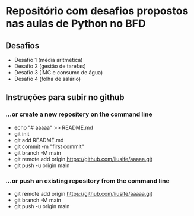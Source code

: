 # Repositório com desafios propostos nas aulas de Python no BFD

## Desafios

* Desafio 1 (média aritmética)
* Desafio 2 (gestão de tarefas)
* Desafio 3 (IMC e consumo de água)
* Desafio 4 (folha de salário)

## Instruções para subir no github

### …or create a new repository on the command line

* echo "# aaaaa" >> README.md
* git init
* git add README.md
* git commit -m "first commit"
* git branch -M main
* git remote add origin https://github.com/liusife/aaaaa.git
* git push -u origin main

### …or push an existing repository from the command line

* git remote add origin https://github.com/liusife/aaaaa.git
* git branch -M main
* git push -u origin main
